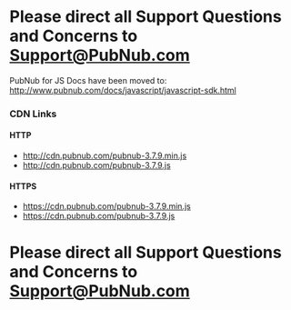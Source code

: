 # Please direct all Support Questions and Concerns to Support@PubNub.com

PubNub for JS Docs have been moved to: http://www.pubnub.com/docs/javascript/javascript-sdk.html

### CDN Links

#### HTTP
* http://cdn.pubnub.com/pubnub-3.7.9.min.js
* http://cdn.pubnub.com/pubnub-3.7.9.js

#### HTTPS
* https://cdn.pubnub.com/pubnub-3.7.9.min.js
* https://cdn.pubnub.com/pubnub-3.7.9.js

# Please direct all Support Questions and Concerns to Support@PubNub.com
